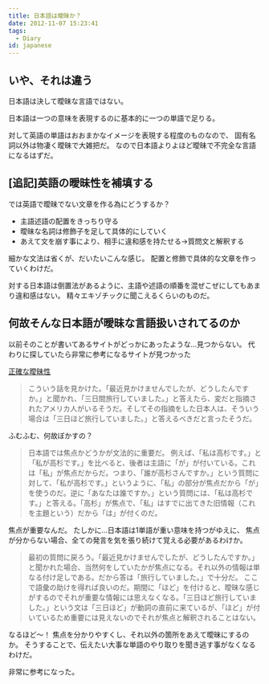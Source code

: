 ```yaml
---
title: 日本語は曖昧か？
date: 2012-11-07 15:23:41
tags:
  - Diary
id: japanese
---
```


## いや、それは違う

日本語は決して曖昧な言語ではない。

日本語は一つの意味を表現するのに基本的に一つの単語で足りる。

対して英語の単語はおおまかなイメージを表現する程度のものなので、
固有名詞以外は物凄く曖昧で大雑把だ。
なので日本語よりよほど曖昧で不完全な言語になるはずだ。

<!-- more -->

## [追記]英語の曖昧性を補填する

では英語で曖昧でない文章を作る為にどうするか？

- 主語述語の配置をきっちり守る
- 曖昧な名詞は修飾子を足して具体的にしていく
- あえて文を崩す事により、相手に違和感を持たせる→質問文と解釈する

細かな文法は省くが、だいたいこんな感じ。
配置と修飾で具体的な文章を作っていくわけだ。

対する日本語は倒置法があるように、主語や述語の順番を混ぜこぜにしてもあまり違和感はない。
精々エキゾチックに聞こえるくらいのものだ。

## 何故そんな日本語が曖昧な言語扱いされてるのか

以前そのことが書いてあるサイトがどっかにあったような…見つからない。
代わりに探していたら非常に参考になるサイトが見つかった

[正確な曖昧性](http://www.sf.airnet.ne.jp/~ts/language/aimai.html)

> こういう話を見かけた。「最近見かけませんでしたが、どうしたんですか。」と聞かれ、「三日間旅行していました。」と答えたら、変だと指摘されたアメリカ人がいるそうだ。そしてその指摘をした日本人は、そういう場合は「三日ほど旅行していました。」と答えるべきだと言ったそうだ。

ふむふむ、何故ぼかすの？

> 日本語では焦点かどうかが文法的に重要だ。
> 例えば、「私は高杉です。」と「私が高杉です。」を比べると、後者は主語に「が」が付いている。これは「私」が焦点だからだ。つまり、「誰が高杉さんですか。」という質問に対して、「私が高杉です。」というように、「私」の部分が焦点だから「が」を使うのだ。逆に「あなたは誰ですか。」という質問には、「私は高杉です。」と答える。「高杉」が焦点で、「私」はすでに出てきた旧情報（これを主題という）だから「は」が付くのだ。

焦点が重要なんだ。
たしかに…日本語は1単語が重い意味を持つがゆえに、
焦点が分からない場合、全ての発言を気を張り続けて覚える必要があるわけか。

> 最初の質問に戻ろう。「最近見かけませんでしたが、どうしたんですか。」と聞かれた場合、当然何をしていたかが焦点になる。それ以外の情報は単なる付け足しである。だから答は「旅行していました。」で十分だ。
> ここで語彙の助けを得れば良いのだ。期間に「ほど」を付けると、曖昧な感じがするのでそれが重要な情報には思えなくなる。「三日ほど旅行していました。」という文は「三日ほど」が動詞の直前に来ているが、「ほど」が付いているため重要には見えないのでそれが焦点と解釈されることはない。

なるほど〜！
焦点を分かりやすくし、それ以外の箇所をあえて曖昧にするのか。
そうすることで、伝えたい大事な単語のやり取りを聞き逃す事がなくなるわけだ。

非常に参考になった。

